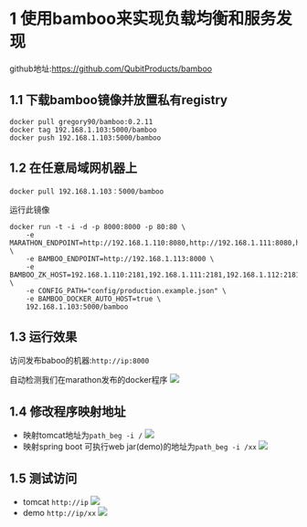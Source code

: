 # 1 使用bamboo来实现负载均衡和服务发现

github地址:https://github.com/QubitProducts/bamboo

## 1.1 下载bamboo镜像并放置私有registry

```
docker pull gregory90/bamboo:0.2.11
docker tag 192.168.1.103:5000/bamboo
docker push 192.168.1.103:5000/bamboo
```

## 1.2 在任意局域网机器上


`docker pull 192.168.1.103：5000/bamboo`

运行此镜像

```
docker run -t -i -d -p 8000:8000 -p 80:80 \
    -e MARATHON_ENDPOINT=http://192.168.1.110:8080,http://192.168.1.111:8080,http://192.168.1.112:8080 \
    -e BAMBOO_ENDPOINT=http://192.168.1.113:8000 \
	-e BAMBOO_ZK_HOST=192.168.1.110:2181,192.168.1.111:2181,192.168.1.112:2181 \
    -e CONFIG_PATH="config/production.example.json" \
    -e BAMBOO_DOCKER_AUTO_HOST=true \
    192.168.1.103:5000/bamboo
```

## 1.3 运行效果

访问发布baboo的机器:`http://ip:8000`

自动检测我们在marathon发布的docker程序
![](https://raw.githubusercontent.com/wiselyman/study/master/mesos/resources/baboo1.jpg)

## 1.4 修改程序映射地址

- 映射tomcat地址为`path_beg -i /`
  ![](https://raw.githubusercontent.com/wiselyman/study/master/mesos/resources/bamboo2.jpg)
- 映射spring boot 可执行web jar(demo)的地址为`path_beg -i /xx`
  ![](https://raw.githubusercontent.com/wiselyman/study/master/mesos/resources/bamboo3.jpg)


## 1.5 测试访问
- tomcat `http://ip`
![](https://raw.githubusercontent.com/wiselyman/study/master/mesos/resources/re1.jpg)
- demo `http://ip/xx`
![](https://raw.githubusercontent.com/wiselyman/study/master/mesos/resources/re2.jpg)
